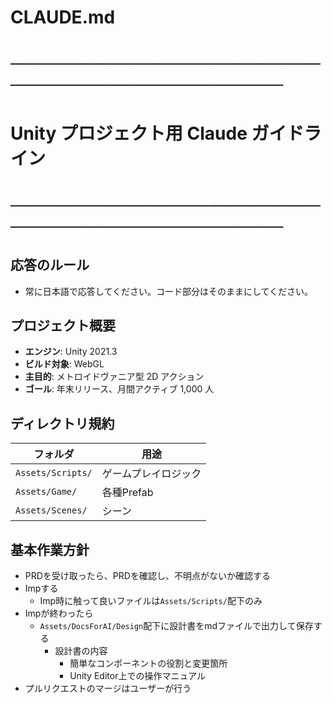 # CLAUDE.md
# ───────────────────────────────────────────────
# Unity プロジェクト用 Claude ガイドライン
# ───────────────────────────────────────────────

## 応答のルール
- 常に日本語で応答してください。コード部分はそのままにしてください。

## プロジェクト概要
- **エンジン**: Unity 2021.3
- **ビルド対象**: WebGL
- **主目的**: メトロイドヴァニア型 2D アクション
- **ゴール**: 年末リリース、月間アクティブ 1,000 人

## ディレクトリ規約
| フォルダ | 用途 |
| -------- | ---- |
| `Assets/Scripts/` | ゲームプレイロジック |
| `Assets/Game/` | 各種Prefab |
| `Assets/Scenes/` | シーン |

## 基本作業方針

- PRDを受け取ったら、PRDを確認し、不明点がないか確認する
- Impする
  - Imp時に触って良いファイルは`Assets/Scripts/`配下のみ
- Impが終わったら
  - `Assets/DocsForAI/Design`配下に設計書をmdファイルで出力して保存する
    - 設計書の内容
      - 簡単なコンポーネントの役割と変更箇所
      - Unity Editor上での操作マニュアル
- プルリクエストのマージはユーザーが行う
